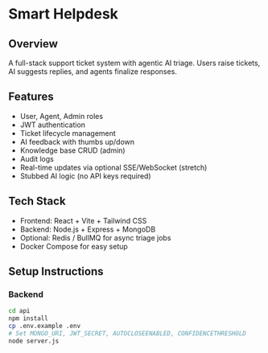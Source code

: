 # Smart Helpdesk

## Overview
A full-stack support ticket system with agentic AI triage. Users raise tickets, AI suggests replies, and agents finalize responses.

## Features
- User, Agent, Admin roles
- JWT authentication
- Ticket lifecycle management
- AI feedback with thumbs up/down
- Knowledge base CRUD (admin)
- Audit logs
- Real-time updates via optional SSE/WebSocket (stretch)
- Stubbed AI logic (no API keys required)

## Tech Stack
- Frontend: React + Vite + Tailwind CSS
- Backend: Node.js + Express + MongoDB
- Optional: Redis / BullMQ for async triage jobs
- Docker Compose for easy setup

## Setup Instructions

### Backend
```bash
cd api
npm install
cp .env.example .env
# Set MONGO_URI, JWT_SECRET, AUTOCLOSEENABLED, CONFIDENCETHRESHOLD
node server.js

